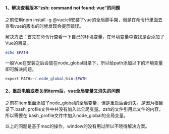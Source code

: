 #### 1、解决查看版本“zsh: command not found: vue”的问题

之前使用npm install -g @vue/cli安装了vue的全局脚手架，但是在命令行里面去查看vue的版本的时候发现会提示错误。

解决方法：首先在命令行查看一下自己的环境变量，在环境变量中查找是否添加了Vue的目录。
```powershell
echo $PATH
```

一般Vue在安装之后会放在node_global目录下，所以给path添加以下的环境变量即可解决问题。
```powershell
export PATH=~/.node_global/bin:$PATH
```

#### 2、重启电脑或者关闭iterm后，vue全局变量又消失的问题

之前在item里面添加了node_global的全局变量，但是重启后会消失。是因为根目录下.bash_profile文件中并没有加入此全局变量。zsh的文件引用此文件的内容，所以需要在.bash_profile文件中加入node_global的全局变量。

以上的问题是基于mac的操作，window的没有用过所以不晓得解决方案。